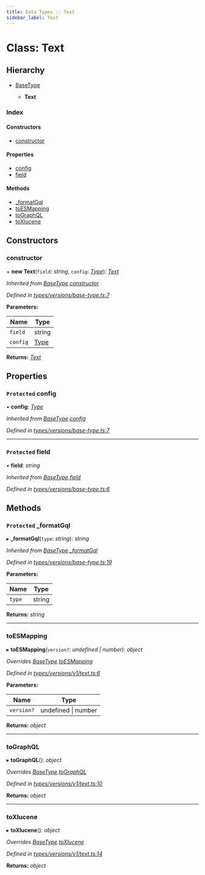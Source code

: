 ```yaml
---
title: Data Types :: Text
sidebar_label: Text
---
```


# Class: Text

## Hierarchy

* [BaseType](basetype.md)

  * **Text**

### Index

#### Constructors

* [constructor](text.md#constructor)

#### Properties

* [config](text.md#protected-config)
* [field](text.md#protected-field)

#### Methods

* [_formatGql](text.md#protected-_formatgql)
* [toESMapping](text.md#toesmapping)
* [toGraphQL](text.md#tographql)
* [toXlucene](text.md#toxlucene)

## Constructors

###  constructor

\+ **new Text**(`field`: *string*, `config`: *[Type](../overview.md#type)*): *[Text](text.md)*

*Inherited from [BaseType](basetype.md).[constructor](basetype.md#constructor)*

*Defined in [types/versions/base-type.ts:7](https://github.com/terascope/teraslice/blob/6e018493/packages/data-types/src/types/versions/base-type.ts#L7)*

**Parameters:**

Name | Type |
------ | ------ |
`field` | string |
`config` | [Type](../overview.md#type) |

**Returns:** *[Text](text.md)*

## Properties

### `Protected` config

• **config**: *[Type](../overview.md#type)*

*Inherited from [BaseType](basetype.md).[config](basetype.md#protected-config)*

*Defined in [types/versions/base-type.ts:7](https://github.com/terascope/teraslice/blob/6e018493/packages/data-types/src/types/versions/base-type.ts#L7)*

___

### `Protected` field

• **field**: *string*

*Inherited from [BaseType](basetype.md).[field](basetype.md#protected-field)*

*Defined in [types/versions/base-type.ts:6](https://github.com/terascope/teraslice/blob/6e018493/packages/data-types/src/types/versions/base-type.ts#L6)*

## Methods

### `Protected` _formatGql

▸ **_formatGql**(`type`: *string*): *string*

*Inherited from [BaseType](basetype.md).[_formatGql](basetype.md#protected-_formatgql)*

*Defined in [types/versions/base-type.ts:19](https://github.com/terascope/teraslice/blob/6e018493/packages/data-types/src/types/versions/base-type.ts#L19)*

**Parameters:**

Name | Type |
------ | ------ |
`type` | string |

**Returns:** *string*

___

###  toESMapping

▸ **toESMapping**(`version?`: *undefined | number*): *object*

*Overrides [BaseType](basetype.md).[toESMapping](basetype.md#abstract-toesmapping)*

*Defined in [types/versions/v1/text.ts:6](https://github.com/terascope/teraslice/blob/6e018493/packages/data-types/src/types/versions/v1/text.ts#L6)*

**Parameters:**

Name | Type |
------ | ------ |
`version?` | undefined \| number |

**Returns:** *object*

___

###  toGraphQL

▸ **toGraphQL**(): *object*

*Overrides [BaseType](basetype.md).[toGraphQL](basetype.md#abstract-tographql)*

*Defined in [types/versions/v1/text.ts:10](https://github.com/terascope/teraslice/blob/6e018493/packages/data-types/src/types/versions/v1/text.ts#L10)*

**Returns:** *object*

___

###  toXlucene

▸ **toXlucene**(): *object*

*Overrides [BaseType](basetype.md).[toXlucene](basetype.md#abstract-toxlucene)*

*Defined in [types/versions/v1/text.ts:14](https://github.com/terascope/teraslice/blob/6e018493/packages/data-types/src/types/versions/v1/text.ts#L14)*

**Returns:** *object*
